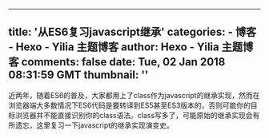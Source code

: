 
---
title: '从ES6复习javascript继承'
categories: 
    - 博客
    - Hexo - Yilia 主题博客
author: Hexo - Yilia 主题博客
comments: false
date: Tue, 02 Jan 2018 08:31:59 GMT
thumbnail: ''
---

<div>   
近两年，随着ES6的普及，大家都用上了class作为javascript的继承实现，然而在浏览器端大多数情况下ES6代码是要转译到ES5甚至ES3版本的，否则可能你的目标浏览器并不能直接识别你的class语法。class写多了，可能原始的继承实现会有所遗忘，这里复习一下javascript的继承实现演变史。
      
      
</div>
            